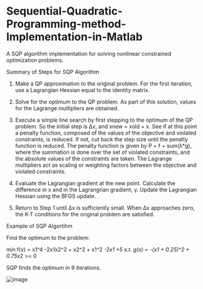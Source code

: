 # Sequential-Quadratic-Programming-method-Implementation-in-Matlab
A SQP algorithm implementation for solving nonlinear constrained optimization problems.

Summary of Steps for SQP Algorithm

1. Make a QP approximation to the original problem. For the first iteration, use a
Lagrangian Hessian equal to the identity matrix.

2. Solve for the optimum to the QP problem. As part of this solution, values for the
Lagrange multipliers are obtained.

3. Execute a simple line search by first stepping to the optimum of the QP problem. So the
initial step is ∆x, and xnew = xold + x. See if at this point a penalty function, composed of
the values of the objective and violated constraints, is reduced. If not, cut back the step
size until the penalty function is reduced. The penalty function is given by P = f + sum(λ*g), 
where the summation is done over the set of violated constraints, and
the absolute values of the constraints are taken. The Lagrange multipliers act as scaling
or weighting factors between the objective and violated constraints.

4. Evaluate the Lagrangian gradient at the new point. Calculate the difference in x and in
the Lagrangrian gradient, γ. Update the Lagrangian Hessian using the BFGS update.

5. Return to Step 1 until ∆x is sufficiently small. When ∆x approaches zero, the K-T
conditions for the original problem are satisfied.

Example of SQP Algortihm

Find the optimum to the problem:

min f(x) = x1^4 -2*x1*x2^2 + x2^2 + x1^2 -2*x1 +5
s.t. g(x) = -(x1 + 0.25)^2 + 0.75*x2 >= 0

SQP finds the optimum in 9 iterations.

![image](https://user-images.githubusercontent.com/90531367/170685187-d181d8d8-ef06-409e-b239-ae64332c77e4.png)

